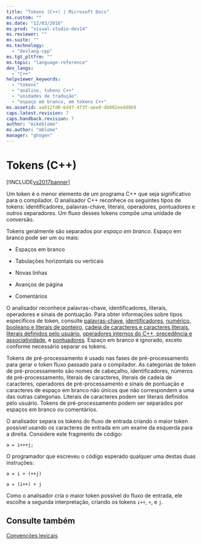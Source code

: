 ```yaml
---
title: "Tokens (C++) | Microsoft Docs"
ms.custom: ""
ms.date: "12/03/2016"
ms.prod: "visual-studio-dev14"
ms.reviewer: ""
ms.suite: ""
ms.technology: 
  - "devlang-cpp"
ms.tgt_pltfrm: ""
ms.topic: "language-reference"
dev_langs: 
  - "C++"
helpviewer_keywords: 
  - "tokens"
  - "análise, tokens C++"
  - "unidades de tradução"
  - "espaço em branco, em tokens C++"
ms.assetid: aa812fd0-6d47-4f3f-aee0-db002ee4d8b9
caps.latest.revision: 7
caps.handback.revision: 7
author: "mikeblome"
ms.author: "mblome"
manager: "ghogen"
---
```

# Tokens (C++)
[!INCLUDE[vs2017banner](../assembler/inline/includes/vs2017banner.md)]

Um token é o menor elemento de um programa C\+\+ que seja significativo para o compilador. O analisador C\+\+ reconhece os seguintes tipos de tokens: identificadores, palavras\-chave, literais, operadores, pontuadores e outros separadores. Um fluxo desses tokens compõe uma unidade de conversão.  
  
 Tokens geralmente são separados por *espaço em branco*. Espaço em branco pode ser um ou mais:  
  
-   Espaços em branco  
  
-   Tabulações horizontais ou verticais  
  
-   Novas linhas  
  
-   Avanços de página  
  
-   Comentários  
  
 O analisador reconhece palavras\-chave, identificadores, literais, operadores e sinais de pontuação. Para obter informações sobre tipos específicos de token, consulte [palavras\-chave](../cpp/keywords-cpp.md), [identificadores](../cpp/identifiers-cpp.md), [numérico, booleano e literais de ponteiro](../cpp/numeric-boolean-and-pointer-literals-cpp.md), [cadeia de caracteres e caracteres literais](../cpp/string-and-character-literals-cpp.md), [literais definidos pelo usuário](../Topic/User-Defined%20Literals%20%20\(C++\).md), [operadores internos do C\+\+, precedência e associatividade](../cpp/cpp-built-in-operators-precedence-and-associativity.md), e [pontuadores](../cpp/punctuators-cpp.md). Espaço em branco é ignorado, exceto conforme necessário separar os tokens.  
  
 Tokens de pré\-processamento é usado nas fases de pré\-processamento para gerar o token fluxo passado para o compilador. As categorias de token de pré\-processamento são nomes de cabeçalho, identificadores, números de pré\-processamento, literais de caracteres, literais de cadeia de caracteres, operadores de pré\-processamento e sinais de pontuação e caracteres de espaço em branco não únicos que não correspondem a uma das outras categorias. Literais de caracteres podem ser literais definidos pelo usuário. Tokens de pré\-processamento podem ser separados por espaços em branco ou comentários.  
  
 O analisador separa os tokens do fluxo de entrada criando o maior token possível usando os caracteres de entrada em um exame da esquerda para a direita. Considere este fragmento de código:  
  
```  
a = i+++j;  
```  
  
 O programador que escreveu o código esperado qualquer uma destas duas instruções:  
  
```  
a = i + (++j)  
  
a = (i++) + j  
```  
  
 Como o analisador cria o maior token possível do fluxo de entrada, ele escolhe a segunda interpretação, criando os tokens `i++`, `+`, e `j`.  
  
## Consulte também  
 [Convenções lexicais](../cpp/lexical-conventions.md)